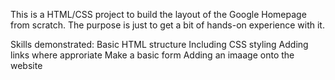 This is a HTML/CSS project to build the layout of the Google Homepage from scratch. The purpose is just to get a bit of hands-on experience with it.

Skills demonstrated:
Basic HTML structure
Including CSS styling
Adding links where approriate
Make a basic form
Adding an imaage onto the website